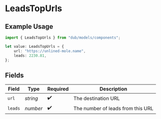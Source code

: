 # LeadsTopUrls

## Example Usage

```typescript
import { LeadsTopUrls } from "dub/models/components";

let value: LeadsTopUrls = {
    url: "https://unlined-mole.name",
    leads: 2230.81,
};
```

## Fields

| Field                             | Type                              | Required                          | Description                       |
| --------------------------------- | --------------------------------- | --------------------------------- | --------------------------------- |
| `url`                             | *string*                          | :heavy_check_mark:                | The destination URL               |
| `leads`                           | *number*                          | :heavy_check_mark:                | The number of leads from this URL |